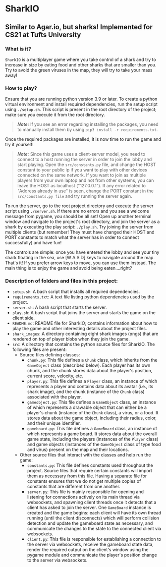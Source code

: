 # SharkIO
## Similar to Agar.io, but sharks! Implemented for CS21 at Tufts University

### What is it?
`SharkIO` is a multiplayer game where you take control of a shark and try to 
increase in size by eating food and other sharks that are smaller than you. 
Try to avoid the green viruses in the map, they will try to take your 
mass away!  

### How to play?
Ensure that you are running python version 3.9 or later. 
To create a python virtual environment and install required dependencies, 
run the setup script using `./setup.sh`. This script is present in the root 
directory of the project; make sure you execute it from the root directory.
> **_Note:_** If you see an error regarding installing the packages, you need 
> to manually install them by using `pip3 install -r requirements.txt`.

Once the required packages are installed, it is now time to run the game and 
try it yourself!

> **_Note:_** Since this game uses a client-server model, you need to connect 
> to a host running the server in order to join the lobby and start playing. 
> Open the `src/constants.py` file, and change the HOST constant to your 
> public ip if you want to play with other devices connected on the same 
> network. If you want to join as multiple players from your own laptop and 
> not from other systems, you can leave the HOST as localhost ("127.0.0.1"). 
> If any error related to "Address already in use" is seen, change the PORT 
> constant in the `src/constants.py file` and try running the server again.

To run the server, go to the root project directory and execute the server 
script using `./server.sh`. If there are no errors and you see a welcome 
message from pygame, you should be all set! Open up another terminal window 
and navigate to the project's root directory, and join the server as a shark 
by executing the play script: `./play.sh`. Try joining the server from 
multiple clients (but remember! They must have changed their HOST and 
PORT constants to match what the server has in order to connect successfully) 
and have fun!

The controls are simple: once you have entered the lobby and see your tiny 
shark floating in the sea, use [W A S D] keys to navigate around the map. 
That's it! If you prefer arrow keys to move, you can use them instead. 
The main thing is to enjoy the game and avoid being eaten....right?

### Description of folders and files in this project:
- `setup.sh`: A bash script that installs all required dependencies.
- `requirements.txt`: A text file listing python dependencies used by the 
  project.
- `server.sh`: A bash script that starts the server.
- `play.sh`: A bash script that joins the server and starts the game on the 
  client side.
- `README.md`: README file for SharkIO; contains information about how to 
  play the game and other interesting details about the project files.
- `shark_images`: A directory containing eight shark images (pngs) that are 
  rendered on top of player blobs when they join the game.
- `src`: A directory that contains the python source files for SharkIO. 
  The following files are present:
  - Source files defining classes:
    - `chunk.py`: This file defines a `Chunk` class, which inherits from 
        the `GameObject` class (described below). Each player has its own 
        chunk, and the chunk stores data about the player's position, 
        current score, velocity, etc.
    - `player.py`: This file defines a `Player` class, an instance of which 
        represents a player and contains data about its avatar 
        (i.e., its shark image), and the chunk (instance of the `Chunk` class)
        associated with the player.
    - `gameobject.py`: This file defines a `GameObject` class, an instance of 
        which represents a drawable object that can either be a player's chunk
        (instance of the `Chunk` class), a virus, or a food. 
        It stores data about the game object, including their radius, color, 
        and their unique identifier.
    - `gameboard.py`: This file defines a `GameBoard` class, an instance of 
        which represents a game board. It stores data about the overall game 
        state, including the players (instances of the `Player` class) and 
        game objects (instances of the `GameObject` class of type food and 
        virus) present on the map and their locations.
  - Other source files that interact with the classes and help run the game:
    - `constants.py`: This file defines constants used throughout the project. 
        Source files that require certain constants will import them as 
        necessary from this file. Having a separate file for constants 
        ensures that we do not get multiple copies of constants that are 
        different from one another.
    - `server.py`: This file is mainly responsible for opening and listening 
        for connections actively on its main thread via websockets, and 
        spawning client threads once it detects that a client has asked to 
        join the server. One `GameBoard` instance is created and the game 
        begins: each client will have its own thread running 
        (until the client disconnects) which will perform collision detection 
        and update the gameboard state as necessary, and communicate the 
        changes to the state to the connected client via websockets.
    - `client.py`: This file is responsible for establishing a connection 
        to the server via websockets, receive the gameboard state data, 
        render the required output on the client's window using the pygame
        module 
        and communicate the player's position change to the server via 
        websockets.
